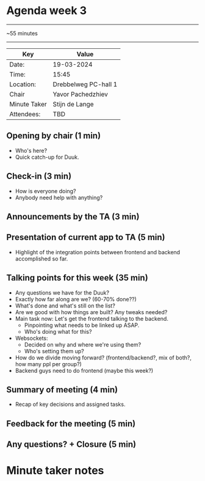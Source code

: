 # Agenda week 3

---

~55 minutes

---
| Key | Value |
| --- | --- |
| Date: | 19-03-2024 |
| Time: | 15:45 |
| Location: | Drebbelweg PC-hall 1 |
| Chair | Yavor Pachedzhiev |
| Minute Taker | Stijn de Lange |
| Attendees: | TBD |

## Opening by chair (1 min)
- Who's here?
- Quick catch-up for Duuk.

## Check-in (3 min)
- How is everyone doing?
- Anybody need help with anything?

## Announcements by the TA (3 min)
## Presentation of current app to TA (5 min)
- Highlight of the integration points between frontend and backend accomplished so far.
## Talking points for this week (35 min)
- Any questions we have for the Duuk?
- Exactly how far along are we? (60-70% done??)
- What's done and what's still on the list?
- Are we good with how things are built? Any tweaks needed?
- Main task now: Let's get the frontend talking to the backend.
  - Pinpointing what needs to be linked up ASAP.
  - Who's doing what for this?
- Websockets:
  - Decided on why and where we're using them?
  - Who's setting them up?
- How do we divide moving forward? (frontend/backend?, mix of both?, how many ppl per group?)
- Backend guys need to do frontend (maybe this week?)


## Summary of meeting (4 min)
- Recap of key decisions and assigned tasks.
## Feedback for the meeting (5 min)
## Any questions? + Closure (5 min)
# Minute taker notes
